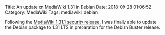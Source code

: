 Title: An update on MediaWiki 1.31 in Debian
Date: 2018-09-28 01:06:52
Category: MediaWiki
Tags: mediawiki, debian

Following the [MediaWiki 1.31.1 security release](https://lists.wikimedia.org/pipermail/mediawiki-announce/2018-September/000223.html), I was finally able to update the Debian package to 1.31 LTS in preparation for the Debian Buster release.



